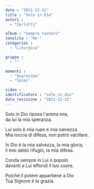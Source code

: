 ```yaml
---
date : "2011-12-31"
title : "Solo in Dio"
autori : 
  - "Zerlotti"

album : "Sempre canterò"
tonalita : "Re-"
categories : 
  - "Liturgica"

gruppo : 
  - ""

momenti : 
  - "Quaresima"
  - "Salmi"

video : 
identificatore : "solo_in_dio"
data_revisione : "2011-12-31"
---
```

  
  
  
Solo in Dio riposa l'anima mia,   
da lui la mia speranza.  
  
  
  
Lui solo è mia rupe e mia salvezza.  
Mia roccia di difesa, non potrò vacillare.  
  
  
  
  
In Dio è la mia salvezza, la mia gloria,  
il mio saldo rifugio, la mia difesa.  
  
  
  
  
Conda sempre in Lui o popolo  
davanti a Lui effondi il tuo cuore.  
  
  
  
  
Poiché il potere appartiene a Dio  
Tua Signore è la grazia.  
  
  
  
